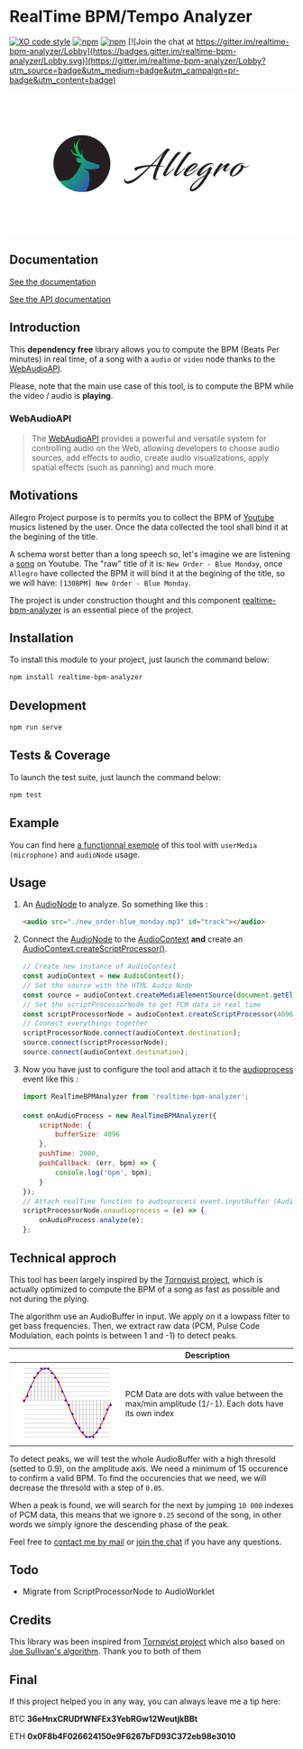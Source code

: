 # RealTime BPM/Tempo Analyzer

[![XO code style](https://img.shields.io/badge/code_style-XO-5ed9c7.svg)](https://github.com/xojs/xo)
[![npm](https://img.shields.io/npm/dm/realtime-bpm-analyzer.svg)](https://www.npmjs.com/package/realtime-bpm-analyzer)
[![npm](https://img.shields.io/npm/l/realtime-bpm-analyzer.svg)](https://github.com/dlepaux/realtime-bpm-analyzer/blob/master/licence.md)
[![Join the chat at https://gitter.im/realtime-bpm-analyzer/Lobby](https://badges.gitter.im/realtime-bpm-analyzer/Lobby.svg)](https://gitter.im/realtime-bpm-analyzer/Lobby?utm_source=badge&utm_medium=badge&utm_campaign=pr-badge&utm_content=badge)


<div>
  <p align="center">
    <img src="./public/img/allegro-project.png" style="max-width: 100%; height: auto;">
  </p>
</div>

## Documentation

[See the documentation](https://dlepaux.github.io/realtime-bpm-analyzer/)

[See the API documentation](https://dlepaux.github.io/realtime-bpm-analyzer/api)

## Introduction

This **dependency free** library allows you to compute the BPM (Beats Per minutes) in real time, of a song with a `audio` or `video` node thanks to the [WebAudioAPI](https://developer.mozilla.org/en-US/docs/Web/API/Web_Audio_API).

Please, note that the main use case of this tool, is to compute the BPM while the video / audio is **playing**.


### WebAudioAPI

> The [WebAudioAPI](https://developer.mozilla.org/en-US/docs/Web/API/Web_Audio_API) provides a powerful and versatile system for controlling audio on the Web, allowing developers to choose audio sources, add effects to audio, create audio visualizations, apply spatial effects (such as panning) and much more.


## Motivations

Allegro Project purpose is to permits you to collect the BPM of [Youtube](https://youtube.com) musics listened by the user. Once the data collected the tool shall bind it at the begining of the title.

A schema worst better than a long speech so, let's imagine we are listening a [song](https://www.youtube.com/watch?v=FYH8DsU2WCk) on Youtube. The "raw" title of it is: `New Order - Blue Monday`, once `Allegro` have collected the BPM it will bind it at the begining of the title, so we will have: `[130BPM] New Order - Blue Monday`.

The project is under construction thought and this component [realtime-bpm-analyzer](https://github.com/dlepaux/realtime-bpm-analyzer) is an essential piece of the project.


## Installation

To install this module to your project, just launch the command below:

```bash
npm install realtime-bpm-analyzer
```


## Development

```bash
npm run serve
```

## Tests & Coverage

To launch the test suite, just launch the command below:

```bash
npm test
```


## Example

You can find here [a functionnal exemple](https://github.com/dlepaux/realtime-bpm-analyzer-exemple) of this tool with `userMedia (microphone)` and `audioNode` usage.


## Usage

1. An [AudioNode](https://developer.mozilla.org/en-US/docs/Web/API/AudioNode) to analyze. So something like this :
    ```html
    <audio src="./new_order-blue_monday.mp3" id="track"></audio>
    ```

2. Connect the [AudioNode](https://developer.mozilla.org/en-US/docs/Web/API/AudioNode) to the [AudioContext](https://developer.mozilla.org/en-US/docs/Web/API/AudioContext) **and** create an [AudioContext.createScriptProcessor()](https://developer.mozilla.org/en-US/docs/Web/API/ScriptProcessorNode).
    ```javascript
    // Create new instance of AudioContext
    const audioContext = new AudioContext();
    // Set the source with the HTML Audio Node
    const source = audioContext.createMediaElementSource(document.getElementById('track'));
    // Set the scriptProcessorNode to get PCM data in real time
    const scriptProcessorNode = audioContext.createScriptProcessor(4096, 1, 1);
    // Connect everythings together
    scriptProcessorNode.connect(audioContext.destination);
    source.connect(scriptProcessorNode);
    source.connect(audioContext.destination);
    ```
    
3. Now you have just to configure the tool and attach it to the [audioprocess](https://developer.mozilla.org/en-US/docs/Web/Events/audioprocess) event like this :
    ```javascript
    import RealTimeBPMAnalyzer from 'realtime-bpm-analyzer';

    const onAudioProcess = new RealTimeBPMAnalyzer({
        scriptNode: {
            bufferSize: 4096
        },
        pushTime: 2000,
        pushCallback: (err, bpm) => {
            console.log('bpm', bpm);
        }
    });
    // Attach realTime function to audioprocess event.inputBuffer (AudioBuffer)
    scriptProcessorNode.onaudioprocess = (e) => {
        onAudioProcess.analyze(e);
    };
    ```


## Technical approch

This tool has been largely inspired by the [Tornqvist project](https://github.com/tornqvist/bpm-detective), which is actually optimized to compute the BPM of a song as fast as possible and not during the plying.

The algorithm use an AudioBuffer in input. We apply on it a lowpass filter to get bass frequencies. Then, we extract raw data (PCM, Pulse Code Modulation, each points is between 1 and -1) to detect peaks.

|                                       | Description                                                                                     |
| ------------------------------------- | ----------------------------------------------------------------------------------------------- |
| ![pcm data](./public/img/pcm.png "PCM Data") | PCM Data are dots with value between the max/min amplitude (1/-1). Each dots have its own index |

To detect peaks, we will test the whole AudioBuffer with a high thresold (setted to 0.9), on the amplitude axis. We need a minimum of 15 occurence to confirm a valid BPM. To find the occurencies that we need, we will decrease the thresold with a step of `0.05`.

When a peak is found, we will search for the next by jumping `10 000` indexes of PCM data, this means that we ignore `0.25` second of the song, in other words we simply ignore the descending phase of the peak.

Feel free to [contact me by mail](d.lepaux[at]gmail.com) or [join the chat](https://gitter.im/realtime-bpm-analyzer/Lobby) if you have any questions.

## Todo

- Migrate from ScriptProcessorNode to AudioWorklet


## Credits

This library was been inspired from [Tornqvist project](https://github.com/tornqvist/bpm-detective) which also based on [Joe Sullivan's algorithm](http://joesul.li/van/beat-detection-using-web-audio/). Thank you to both of them


## Final

If this project helped you in any way, you can always leave me a tip here:

BTC **36eHnxCRUDfWNFEx3YebRGw12WeutjkBBt**

ETH **0x0F8b4F026624150e9F6267bFD93C372eb98e3010**
